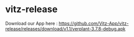 # vitz-release

Download our App here : https://github.com/Vitz-App/vitz-release/releases/download/v1.1/verplant-3.7.8-debug.apk
